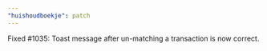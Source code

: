 ```yaml
---
"huishoudboekje": patch
---
```


Fixed #1035: Toast message after un-matching a transaction is now correct.
